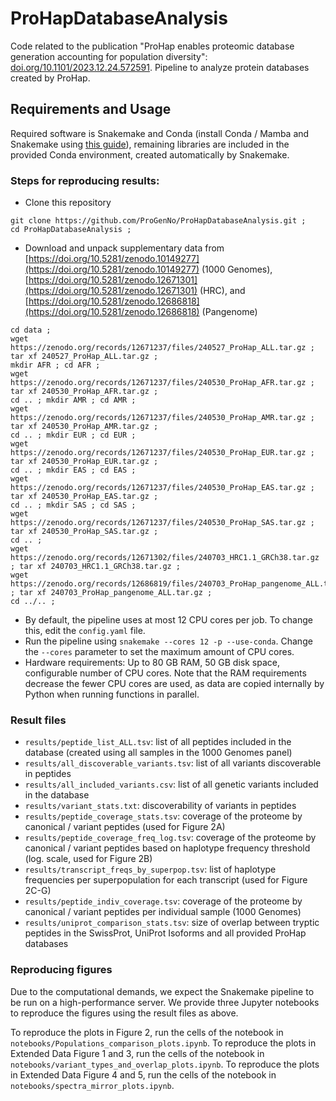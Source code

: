 # ProHapDatabaseAnalysis
Code related to the publication "ProHap enables proteomic database generation accounting for population diversity": [doi.org/10.1101/2023.12.24.572591](https://doi.org/10.1101/2023.12.24.572591). Pipeline to analyze protein databases created by ProHap.

## Requirements and Usage
Required software is Snakemake and Conda \(install Conda / Mamba and Snakemake using [this guide](https://snakemake.readthedocs.io/en/stable/getting_started/installation.html#installation-via-conda-mamba)\), remaining libraries are included in the provided Conda environment, created automatically by Snakemake.

### Steps for reproducing results:
- Clone this repository
```
git clone https://github.com/ProGenNo/ProHapDatabaseAnalysis.git ;
cd ProHapDatabaseAnalysis ;
```
- Download and unpack supplementary data from [https://doi.org/10.5281/zenodo.10149277](https://doi.org/10.5281/zenodo.10149277) \(1000 Genomes\), [https://doi.org/10.5281/zenodo.12671301](https://doi.org/10.5281/zenodo.12671301) \(HRC\), and [https://doi.org/10.5281/zenodo.12686818](https://doi.org/10.5281/zenodo.12686818) (Pangenome)
```
cd data ;
wget https://zenodo.org/records/12671237/files/240527_ProHap_ALL.tar.gz ; tar xf 240527_ProHap_ALL.tar.gz ;
mkdir AFR ; cd AFR ;
wget https://zenodo.org/records/12671237/files/240530_ProHap_AFR.tar.gz ; tar xf 240530_ProHap_AFR.tar.gz ;
cd .. ; mkdir AMR ; cd AMR ;
wget https://zenodo.org/records/12671237/files/240530_ProHap_AMR.tar.gz ; tar xf 240530_ProHap_AMR.tar.gz ;
cd .. ; mkdir EUR ; cd EUR ;
wget https://zenodo.org/records/12671237/files/240530_ProHap_EUR.tar.gz ; tar xf 240530_ProHap_EUR.tar.gz ;
cd .. ; mkdir EAS ; cd EAS ;
wget https://zenodo.org/records/12671237/files/240530_ProHap_EAS.tar.gz ; tar xf 240530_ProHap_EAS.tar.gz ;
cd .. ; mkdir SAS ; cd SAS ;
wget https://zenodo.org/records/12671237/files/240530_ProHap_SAS.tar.gz ; tar xf 240530_ProHap_SAS.tar.gz ;
cd .. ; 
wget https://zenodo.org/records/12671302/files/240703_HRC1.1_GRCh38.tar.gz ; tar xf 240703_HRC1.1_GRCh38.tar.gz ;
wget https://zenodo.org/records/12686819/files/240703_ProHap_pangenome_ALL.tar.gz ; tar xf 240703_ProHap_pangenome_ALL.tar.gz ;
cd ../.. ;
```
- By default, the pipeline uses at most 12 CPU cores per job. To change this, edit the `config.yaml` file.
- Run the pipeline using `snakemake --cores 12 -p --use-conda`. Change the `--cores` parameter to set the maximum amount of CPU cores.
- Hardware requirements: Up to 80 GB RAM, 50 GB disk space, configurable number of CPU cores. Note that the RAM requirements decrease the fewer CPU cores are used, as data are copied internally by Python when running functions in parallel.

### Result files
- `results/peptide_list_ALL.tsv`: list of all peptides included in the database (created using all samples in the 1000 Genomes panel)
- `results/all_discoverable_variants.tsv`: list of all variants discoverable in peptides
- `results/all_included_variants.csv`: list of all genetic variants included in the database
- `results/variant_stats.txt`: discoverability of variants in peptides
- `results/peptide_coverage_stats.tsv`: coverage of the proteome by canonical / variant peptides (used for Figure 2A)
- `results/peptide_coverage_freq_log.tsv`: coverage of the proteome by canonical / variant peptides based on haplotype frequency threshold (log. scale, used for Figure 2B)
- `results/transcript_freqs_by_superpop.tsv`: list of haplotype frequencies per superpopulation for each transcript (used for Figure 2C-G)
- `results/peptide_indiv_coverage.tsv`: coverage of the proteome by canonical / variant peptides per individual sample (1000 Genomes)
- `results/uniprot_comparison_stats.tsv`: size of overlap between tryptic peptides in the SwissProt, UniProt Isoforms and all provided ProHap databases

### Reproducing figures
Due to the computational demands, we expect the Snakemake pipeline to be run on a high-performance server. We provide three Jupyter notebooks to reproduce the figures using the result files as above.

To reproduce the plots in Figure 2, run the cells of the notebook in `notebooks/Populations_comparison_plots.ipynb`.
To reproduce the plots in Extended Data Figure 1 and 3, run the cells of the notebook in `notebooks/variant_types_and_overlap_plots.ipynb`.
To reproduce the plots in Extended Data Figure 4 and 5, run the cells of the notebook in `notebooks/spectra_mirror_plots.ipynb`.
